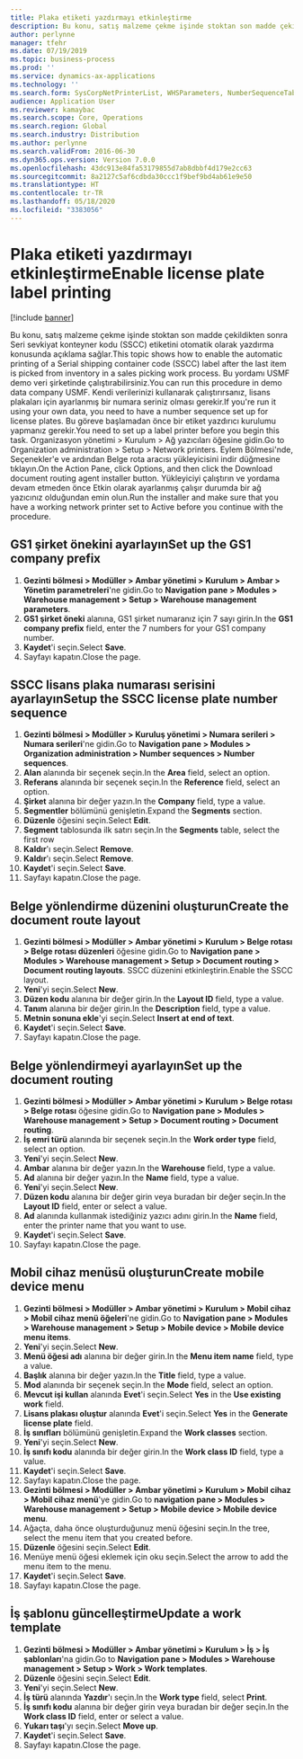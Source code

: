 ```yaml
---
title: Plaka etiketi yazdırmayı etkinleştirme
description: Bu konu, satış malzeme çekme işinde stoktan son madde çekildikten sonra Seri sevkiyat konteyner kodu (SSCC) etiketini otomatik olarak yazdırma konusunda açıklama sağlar.
author: perlynne
manager: tfehr
ms.date: 07/19/2019
ms.topic: business-process
ms.prod: ''
ms.service: dynamics-ax-applications
ms.technology: ''
ms.search.form: SysCorpNetPrinterList, WHSParameters, NumberSequenceTableListPage, NumberSequenceDetails, WHSDocumentRoutingLayout, WHSDocumentRouting, WHSRFMenuItem, WHSRFMenu, WHSWorkTemplateTable
audience: Application User
ms.reviewer: kamaybac
ms.search.scope: Core, Operations
ms.search.region: Global
ms.search.industry: Distribution
ms.author: perlynne
ms.search.validFrom: 2016-06-30
ms.dyn365.ops.version: Version 7.0.0
ms.openlocfilehash: 43dc913e84fa53179855d7ab8dbbf4d179e2cc63
ms.sourcegitcommit: 8a2127c5af6cdbda30ccc1f9bef9bd4ab61e9e50
ms.translationtype: HT
ms.contentlocale: tr-TR
ms.lasthandoff: 05/18/2020
ms.locfileid: "3383056"
---
```

# <a name="enable-license-plate-label-printing"></a><span data-ttu-id="18e30-103">Plaka etiketi yazdırmayı etkinleştirme</span><span class="sxs-lookup"><span data-stu-id="18e30-103">Enable license plate label printing</span></span>

[!include [banner](../../includes/banner.md)]

<span data-ttu-id="18e30-104">Bu konu, satış malzeme çekme işinde stoktan son madde çekildikten sonra Seri sevkiyat konteyner kodu (SSCC) etiketini otomatik olarak yazdırma konusunda açıklama sağlar.</span><span class="sxs-lookup"><span data-stu-id="18e30-104">This topic shows how to enable the automatic printing of a Serial shipping container code (SSCC) label after the last item is picked from inventory in a sales picking work process.</span></span> <span data-ttu-id="18e30-105">Bu yordamı USMF demo veri şirketinde çalıştırabilirsiniz.</span><span class="sxs-lookup"><span data-stu-id="18e30-105">You can run this procedure in demo data company USMF.</span></span> <span data-ttu-id="18e30-106">Kendi verilerinizi kullanarak çalıştırırsanız, lisans plakaları için ayarlanmış bir numara seriniz olması gerekir.</span><span class="sxs-lookup"><span data-stu-id="18e30-106">If you're run it using your own data, you need to have a number sequence set up for license plates.</span></span> <span data-ttu-id="18e30-107">Bu göreve başlamadan önce bir etiket yazdırıcı kurulumu yapmanız gerekir.</span><span class="sxs-lookup"><span data-stu-id="18e30-107">You need to set up a label printer before you begin this task.</span></span> <span data-ttu-id="18e30-108">Organizasyon yönetimi > Kurulum > Ağ yazıcıları öğesine gidin.</span><span class="sxs-lookup"><span data-stu-id="18e30-108">Go to Organization administration > Setup > Network printers.</span></span> <span data-ttu-id="18e30-109">Eylem Bölmesi'nde, Seçenekler'e ve ardından Belge rota aracısı yükleyicisini indir düğmesine tıklayın.</span><span class="sxs-lookup"><span data-stu-id="18e30-109">On the Action Pane, click Options, and then click the Download document routing agent installer button.</span></span> <span data-ttu-id="18e30-110">Yükleyiciyi çalıştırın ve yordama devam etmeden önce Etkin olarak ayarlanmış çalışır durumda bir ağ yazıcınız olduğundan emin olun.</span><span class="sxs-lookup"><span data-stu-id="18e30-110">Run the installer and make sure that you have a working network printer set to Active before you continue with the procedure.</span></span>


## <a name="set-up-the-gs1-company-prefix"></a><span data-ttu-id="18e30-111">GS1 şirket önekini ayarlayın</span><span class="sxs-lookup"><span data-stu-id="18e30-111">Set up the GS1 company prefix</span></span>
1. <span data-ttu-id="18e30-112">**Gezinti bölmesi > Modüller > Ambar yönetimi > Kurulum > Ambar > Yönetim parametreleri**'ne gidin.</span><span class="sxs-lookup"><span data-stu-id="18e30-112">Go to **Navigation pane > Modules > Warehouse management > Setup > Warehouse management parameters**.</span></span>
2. <span data-ttu-id="18e30-113">**GS1 şirket öneki** alanına, GS1 şirket numaranız için 7 sayı girin.</span><span class="sxs-lookup"><span data-stu-id="18e30-113">In the **GS1 company prefix** field, enter the 7 numbers for your GS1 company number.</span></span>
3. <span data-ttu-id="18e30-114">**Kaydet**'i seçin.</span><span class="sxs-lookup"><span data-stu-id="18e30-114">Select **Save**.</span></span>
4. <span data-ttu-id="18e30-115">Sayfayı kapatın.</span><span class="sxs-lookup"><span data-stu-id="18e30-115">Close the page.</span></span>

## <a name="setup-the-sscc-license-plate-number-sequence"></a><span data-ttu-id="18e30-116">SSCC lisans plaka numarası serisini ayarlayın</span><span class="sxs-lookup"><span data-stu-id="18e30-116">Setup the SSCC license plate number sequence</span></span>
1. <span data-ttu-id="18e30-117">**Gezinti bölmesi > Modüller > Kuruluş yönetimi > Numara serileri > Numara serileri**'ne gidin.</span><span class="sxs-lookup"><span data-stu-id="18e30-117">Go to **Navigation pane > Modules > Organization administration > Number sequences > Number sequences**.</span></span>
2. <span data-ttu-id="18e30-118">**Alan** alanında bir seçenek seçin.</span><span class="sxs-lookup"><span data-stu-id="18e30-118">In the **Area** field, select an option.</span></span>
3. <span data-ttu-id="18e30-119">**Referans** alanında bir seçenek seçin.</span><span class="sxs-lookup"><span data-stu-id="18e30-119">In the **Reference** field, select an option.</span></span>
4. <span data-ttu-id="18e30-120">**Şirket** alanına bir değer yazın.</span><span class="sxs-lookup"><span data-stu-id="18e30-120">In the **Company** field, type a value.</span></span>
5. <span data-ttu-id="18e30-121">**Segmentler** bölümünü genişletin.</span><span class="sxs-lookup"><span data-stu-id="18e30-121">Expand the **Segments** section.</span></span>
6. <span data-ttu-id="18e30-122">**Düzenle** öğesini seçin.</span><span class="sxs-lookup"><span data-stu-id="18e30-122">Select **Edit**.</span></span>
7. <span data-ttu-id="18e30-123">**Segment** tablosunda ilk satırı seçin.</span><span class="sxs-lookup"><span data-stu-id="18e30-123">In the **Segments** table, select the first row</span></span>
8. <span data-ttu-id="18e30-124">**Kaldır**'ı seçin.</span><span class="sxs-lookup"><span data-stu-id="18e30-124">Select **Remove**.</span></span>
9. <span data-ttu-id="18e30-125">**Kaldır**'ı seçin.</span><span class="sxs-lookup"><span data-stu-id="18e30-125">Select **Remove**.</span></span>
10. <span data-ttu-id="18e30-126">**Kaydet**'i seçin.</span><span class="sxs-lookup"><span data-stu-id="18e30-126">Select **Save**.</span></span>
11. <span data-ttu-id="18e30-127">Sayfayı kapatın.</span><span class="sxs-lookup"><span data-stu-id="18e30-127">Close the page.</span></span>

## <a name="create-the-document-route-layout"></a><span data-ttu-id="18e30-128">Belge yönlendirme düzenini oluşturun</span><span class="sxs-lookup"><span data-stu-id="18e30-128">Create the document route layout</span></span>
1. <span data-ttu-id="18e30-129">**Gezinti bölmesi > Modüller > Ambar yönetimi > Kurulum > Belge rotası > Belge rotası düzenleri** öğesine gidin.</span><span class="sxs-lookup"><span data-stu-id="18e30-129">Go to **Navigation pane > Modules > Warehouse management > Setup > Document routing > Document routing layouts**.</span></span> <span data-ttu-id="18e30-130">SSCC düzenini etkinleştirin.</span><span class="sxs-lookup"><span data-stu-id="18e30-130">Enable the SSCC layout.</span></span>  
2. <span data-ttu-id="18e30-131">**Yeni**'yi seçin.</span><span class="sxs-lookup"><span data-stu-id="18e30-131">Select **New**.</span></span>
3. <span data-ttu-id="18e30-132">**Düzen kodu** alanına bir değer girin.</span><span class="sxs-lookup"><span data-stu-id="18e30-132">In the **Layout ID** field, type a value.</span></span>
4. <span data-ttu-id="18e30-133">**Tanım** alanına bir değer girin.</span><span class="sxs-lookup"><span data-stu-id="18e30-133">In the **Description** field, type a value.</span></span>
5. <span data-ttu-id="18e30-134">**Metnin sonuna ekle**'yi seçin.</span><span class="sxs-lookup"><span data-stu-id="18e30-134">Select **Insert at end of text**.</span></span>
6. <span data-ttu-id="18e30-135">**Kaydet**'i seçin.</span><span class="sxs-lookup"><span data-stu-id="18e30-135">Select **Save**.</span></span>
7. <span data-ttu-id="18e30-136">Sayfayı kapatın.</span><span class="sxs-lookup"><span data-stu-id="18e30-136">Close the page.</span></span>

## <a name="set-up-the-document-routing"></a><span data-ttu-id="18e30-137">Belge yönlendirmeyi ayarlayın</span><span class="sxs-lookup"><span data-stu-id="18e30-137">Set up the document routing</span></span>
1. <span data-ttu-id="18e30-138">**Gezinti bölmesi > Modüller > Ambar yönetimi > Kurulum > Belge rotası > Belge rotası** öğesine gidin.</span><span class="sxs-lookup"><span data-stu-id="18e30-138">Go to **Navigation pane > Modules > Warehouse management > Setup > Document routing > Document routing**.</span></span>
2. <span data-ttu-id="18e30-139">**İş emri türü** alanında bir seçenek seçin.</span><span class="sxs-lookup"><span data-stu-id="18e30-139">In the **Work order type** field, select an option.</span></span>
3. <span data-ttu-id="18e30-140">**Yeni**'yi seçin.</span><span class="sxs-lookup"><span data-stu-id="18e30-140">Select **New**.</span></span>
4. <span data-ttu-id="18e30-141">**Ambar** alanına bir değer yazın.</span><span class="sxs-lookup"><span data-stu-id="18e30-141">In the **Warehouse** field, type a value.</span></span>
5. <span data-ttu-id="18e30-142">**Ad** alanına bir değer yazın.</span><span class="sxs-lookup"><span data-stu-id="18e30-142">In the **Name** field, type a value.</span></span>
6. <span data-ttu-id="18e30-143">**Yeni**'yi seçin.</span><span class="sxs-lookup"><span data-stu-id="18e30-143">Select **New**.</span></span>
7. <span data-ttu-id="18e30-144">**Düzen kodu** alanına bir değer girin veya buradan bir değer seçin.</span><span class="sxs-lookup"><span data-stu-id="18e30-144">In the **Layout ID** field, enter or select a value.</span></span>
8. <span data-ttu-id="18e30-145">**Ad** alanında kullanmak istediğiniz yazıcı adını girin.</span><span class="sxs-lookup"><span data-stu-id="18e30-145">In the **Name** field, enter the printer name that you want to use.</span></span>
9. <span data-ttu-id="18e30-146">**Kaydet**'i seçin.</span><span class="sxs-lookup"><span data-stu-id="18e30-146">Select **Save**.</span></span>
10. <span data-ttu-id="18e30-147">Sayfayı kapatın.</span><span class="sxs-lookup"><span data-stu-id="18e30-147">Close the page.</span></span>

## <a name="create-mobile-device-menu"></a><span data-ttu-id="18e30-148">Mobil cihaz menüsü oluşturun</span><span class="sxs-lookup"><span data-stu-id="18e30-148">Create mobile device menu</span></span>
1. <span data-ttu-id="18e30-149">**Gezinti bölmesi > Modüller > Ambar yönetimi > Kurulum > Mobil cihaz > Mobil cihaz menü öğeleri**'ne gidin.</span><span class="sxs-lookup"><span data-stu-id="18e30-149">Go to **Navigation pane > Modules > Warehouse management > Setup > Mobile device > Mobile device menu items**.</span></span>
2. <span data-ttu-id="18e30-150">**Yeni**'yi seçin.</span><span class="sxs-lookup"><span data-stu-id="18e30-150">Select **New**.</span></span>
3. <span data-ttu-id="18e30-151">**Menü öğesi adı** alanına bir değer girin.</span><span class="sxs-lookup"><span data-stu-id="18e30-151">In the **Menu item name** field, type a value.</span></span>
4. <span data-ttu-id="18e30-152">**Başlık** alanına bir değer yazın.</span><span class="sxs-lookup"><span data-stu-id="18e30-152">In the **Title** field, type a value.</span></span>
5. <span data-ttu-id="18e30-153">**Mod** alanında bir seçenek seçin.</span><span class="sxs-lookup"><span data-stu-id="18e30-153">In the **Mode** field, select an option.</span></span>
6. <span data-ttu-id="18e30-154">**Mevcut işi kullan** alanında **Evet**'i seçin.</span><span class="sxs-lookup"><span data-stu-id="18e30-154">Select **Yes** in the **Use existing work** field.</span></span>
7. <span data-ttu-id="18e30-155">**Lisans plakası oluştur** alanında **Evet**'i seçin.</span><span class="sxs-lookup"><span data-stu-id="18e30-155">Select **Yes** in the **Generate license plate** field.</span></span>
8. <span data-ttu-id="18e30-156">**İş sınıfları** bölümünü genişletin.</span><span class="sxs-lookup"><span data-stu-id="18e30-156">Expand the **Work classes** section.</span></span>
9. <span data-ttu-id="18e30-157">**Yeni**'yi seçin.</span><span class="sxs-lookup"><span data-stu-id="18e30-157">Select **New**.</span></span>
10. <span data-ttu-id="18e30-158">**İş sınıfı kodu** alanında bir değer girin.</span><span class="sxs-lookup"><span data-stu-id="18e30-158">In the **Work class ID** field, type a value.</span></span>
11. <span data-ttu-id="18e30-159">**Kaydet**'i seçin.</span><span class="sxs-lookup"><span data-stu-id="18e30-159">Select **Save**.</span></span>
12. <span data-ttu-id="18e30-160">Sayfayı kapatın.</span><span class="sxs-lookup"><span data-stu-id="18e30-160">Close the page.</span></span>
13. <span data-ttu-id="18e30-161">**Gezinti bölmesi > Modüller > Ambar yönetimi > Kurulum > Mobil cihaz > Mobil cihaz menü**'ye gidin.</span><span class="sxs-lookup"><span data-stu-id="18e30-161">Go to **navigation pane > Modules > Warehouse management > Setup > Mobile device > Mobile device menu**.</span></span>
14. <span data-ttu-id="18e30-162">Ağaçta, daha önce oluşturduğunuz menü öğesini seçin.</span><span class="sxs-lookup"><span data-stu-id="18e30-162">In the tree, select the menu item that you created before.</span></span>
15. <span data-ttu-id="18e30-163">**Düzenle** öğesini seçin.</span><span class="sxs-lookup"><span data-stu-id="18e30-163">Select **Edit**.</span></span>
16. <span data-ttu-id="18e30-164">Menüye menü öğesi eklemek için oku seçin.</span><span class="sxs-lookup"><span data-stu-id="18e30-164">Select the arrow to add the menu item to the menu.</span></span>
17. <span data-ttu-id="18e30-165">**Kaydet**'i seçin.</span><span class="sxs-lookup"><span data-stu-id="18e30-165">Select **Save**.</span></span>
18. <span data-ttu-id="18e30-166">Sayfayı kapatın.</span><span class="sxs-lookup"><span data-stu-id="18e30-166">Close the page.</span></span>

## <a name="update-a-work-template"></a><span data-ttu-id="18e30-167">İş şablonu güncelleştirme</span><span class="sxs-lookup"><span data-stu-id="18e30-167">Update a work template</span></span>
1. <span data-ttu-id="18e30-168">**Gezinti bölmesi > Modüller > Ambar yönetimi > Kurulum > İş > İş şablonları**'na gidin.</span><span class="sxs-lookup"><span data-stu-id="18e30-168">Go to **Navigation pane > Modules > Warehouse management > Setup > Work > Work templates**.</span></span>
2. <span data-ttu-id="18e30-169">**Düzenle** öğesini seçin.</span><span class="sxs-lookup"><span data-stu-id="18e30-169">Select **Edit**.</span></span>
3. <span data-ttu-id="18e30-170">**Yeni**'yi seçin.</span><span class="sxs-lookup"><span data-stu-id="18e30-170">Select **New**.</span></span>
4. <span data-ttu-id="18e30-171">**İş türü** alanında **Yazdır**'ı seçin.</span><span class="sxs-lookup"><span data-stu-id="18e30-171">In the **Work type** field, select **Print**.</span></span>
5. <span data-ttu-id="18e30-172">**İş sınıfı kodu** alanına bir değer girin veya buradan bir değer seçin.</span><span class="sxs-lookup"><span data-stu-id="18e30-172">In the **Work class ID** field, enter or select a value.</span></span>
6. <span data-ttu-id="18e30-173">**Yukarı taşı**'yı seçin.</span><span class="sxs-lookup"><span data-stu-id="18e30-173">Select **Move up**.</span></span>
7. <span data-ttu-id="18e30-174">**Kaydet**'i seçin.</span><span class="sxs-lookup"><span data-stu-id="18e30-174">Select **Save**.</span></span>
8. <span data-ttu-id="18e30-175">Sayfayı kapatın.</span><span class="sxs-lookup"><span data-stu-id="18e30-175">Close the page.</span></span>

